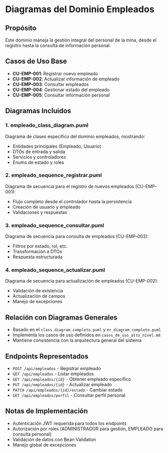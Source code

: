# Diagramas del Dominio Empleados

## Propósito
Este dominio maneja la gestión integral del personal de la mina, desde el registro hasta la consulta de información personal.

## Casos de Uso Base
- **CU-EMP-001**: Registrar nuevo empleado
- **CU-EMP-002**: Actualizar información de empleado
- **CU-EMP-003**: Consultar empleados
- **CU-EMP-004**: Gestionar estado del empleado
- **CU-EMP-005**: Consultar información personal

## Diagramas Incluidos

### 1. empleado_class_diagram.puml
Diagrama de clases específico del dominio empleados, mostrando:
- Entidades principales (Empleado, Usuario)
- DTOs de entrada y salida
- Servicios y controladores
- Enums de estado y roles

### 2. empleado_sequence_registrar.puml
Diagrama de secuencia para el registro de nuevos empleados (CU-EMP-001):
- Flujo completo desde el controlador hasta la persistencia
- Creación de usuario y empleado
- Validaciones y respuestas

### 3. empleado_sequence_consultar.puml
Diagrama de secuencia para consulta de empleados (CU-EMP-003):
- Filtros por estado, rol, etc.
- Transformación a DTOs
- Respuesta estructurada

### 4. empleado_sequence_actualizar.puml
Diagrama de secuencia para actualización de empleados (CU-EMP-002):
- Validación de existencia
- Actualización de campos
- Manejo de excepciones

## Relación con Diagramas Generales
- Basado en el `class_diagram_completo.puml` y `er_diagram_completo.puml`
- Implementa los casos de uso definidos en `casos_de_uso_alto_nivel.md`
- Mantiene consistencia con la arquitectura general del sistema

## Endpoints Representados
- `POST /api/empleados` - Registrar empleado
- `GET /api/empleados` - Listar empleados
- `GET /api/empleados/{id}` - Obtener empleado específico
- `PUT /api/empleados/{id}` - Actualizar empleado
- `PATCH /api/empleados/{id}/estado` - Cambiar estado
- `GET /api/empleados/perfil` - Consultar perfil personal

## Notas de Implementación
- Autenticación JWT requerida para todos los endpoints
- Autorización por roles (ADMINISTRADOR para gestión, EMPLEADO para consulta personal)
- Validación de datos con Bean Validation
- Manejo global de excepciones
